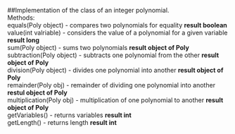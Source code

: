 ##Implementation of the class of an integer polynomial.<br />
Methods:<br />
equals(Poly object) - compares two polynomials for equality __result boolean__<br />
value(int valriable) - considers the value of a polynomial for a given variable __result long__<br />
sum(Poly object) - sums two polynomials __result object of Poly__<br />
subtraction(Poly object) - subtracts one polynomial from the other __result object of Poly__<br />
division(Poly object) - divides one polynomial into another __result object of Poly__<br />
remainder(Poly obj) - remainder of dividing one polynomial into another __restul object of Poly__<br />
multiplication(Poly obj) - multiplication of one polynomial to another __result object of Poly__<br />
getVariables() - returns variables __result int__<br />
getLength() - returns length __result int__<br />


